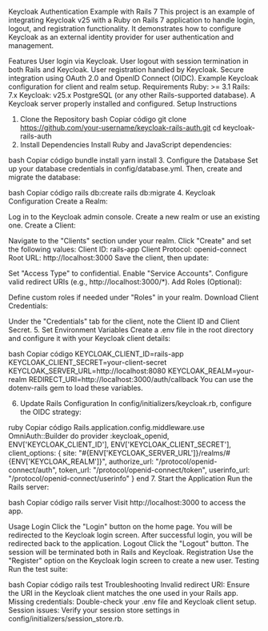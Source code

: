 Keycloak Authentication Example with Rails 7
This project is an example of integrating Keycloak v25 with a Ruby on Rails 7 application to handle login, logout, and registration functionality. It demonstrates how to configure Keycloak as an external identity provider for user authentication and management.

Features
User login via Keycloak.
User logout with session termination in both Rails and Keycloak.
User registration handled by Keycloak.
Secure integration using OAuth 2.0 and OpenID Connect (OIDC).
Example Keycloak configuration for client and realm setup.
Requirements
Ruby: >= 3.1
Rails: 7.x
Keycloak: v25.x
PostgreSQL (or any other Rails-supported database).
A Keycloak server properly installed and configured.
Setup Instructions
1. Clone the Repository
bash
Copiar código
git clone https://github.com/your-username/keycloak-rails-auth.git
cd keycloak-rails-auth
2. Install Dependencies
Install Ruby and JavaScript dependencies:

bash
Copiar código
bundle install
yarn install
3. Configure the Database
Set up your database credentials in config/database.yml. Then, create and migrate the database:

bash
Copiar código
rails db:create
rails db:migrate
4. Keycloak Configuration
Create a Realm:

Log in to the Keycloak admin console.
Create a new realm or use an existing one.
Create a Client:

Navigate to the "Clients" section under your realm.
Click "Create" and set the following values:
Client ID: rails-app
Client Protocol: openid-connect
Root URL: http://localhost:3000
Save the client, then update:

Set "Access Type" to confidential.
Enable "Service Accounts".
Configure valid redirect URIs (e.g., http://localhost:3000/*).
Add Roles (Optional):

Define custom roles if needed under "Roles" in your realm.
Download Client Credentials:

Under the "Credentials" tab for the client, note the Client ID and Client Secret.
5. Set Environment Variables
Create a .env file in the root directory and configure it with your Keycloak client details:

bash
Copiar código
KEYCLOAK_CLIENT_ID=rails-app
KEYCLOAK_CLIENT_SECRET=your-client-secret
KEYCLOAK_SERVER_URL=http://localhost:8080
KEYCLOAK_REALM=your-realm
REDIRECT_URI=http://localhost:3000/auth/callback
You can use the dotenv-rails gem to load these variables.

6. Update Rails Configuration
In config/initializers/keycloak.rb, configure the OIDC strategy:

ruby
Copiar código
Rails.application.config.middleware.use OmniAuth::Builder do
  provider :keycloak_openid, ENV['KEYCLOAK_CLIENT_ID'], ENV['KEYCLOAK_CLIENT_SECRET'],
           client_options: {
             site: "#{ENV['KEYCLOAK_SERVER_URL']}/realms/#{ENV['KEYCLOAK_REALM']}",
             authorize_url: "/protocol/openid-connect/auth",
             token_url: "/protocol/openid-connect/token",
             userinfo_url: "/protocol/openid-connect/userinfo"
           }
end
7. Start the Application
Run the Rails server:

bash
Copiar código
rails server
Visit http://localhost:3000 to access the app.

Usage
Login
Click the "Login" button on the home page.
You will be redirected to the Keycloak login screen.
After successful login, you will be redirected back to the application.
Logout
Click the "Logout" button.
The session will be terminated both in Rails and Keycloak.
Registration
Use the "Register" option on the Keycloak login screen to create a new user.
Testing
Run the test suite:

bash
Copiar código
rails test
Troubleshooting
Invalid redirect URI: Ensure the URI in the Keycloak client matches the one used in your Rails app.
Missing credentials: Double-check your .env file and Keycloak client setup.
Session issues: Verify your session store settings in config/initializers/session_store.rb.
